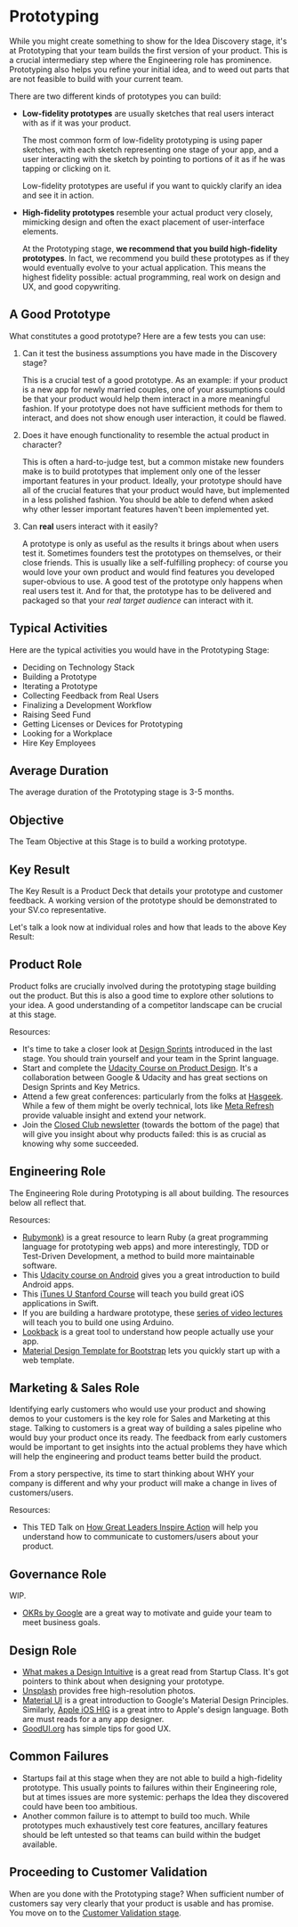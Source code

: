 # Prototyping

While you might create something to show for the Idea Discovery stage, it's at Prototyping that your team builds the first version of your product. This is a crucial intermediary step where the Engineering role has prominence. Prototyping also helps you refine your initial idea, and to weed out parts that are not feasible to build with your current team.

There are two different kinds of prototypes you can build:

* **Low-fidelity prototypes** are usually sketches that real users interact with as if it was your product.

  The most common form of low-fidelity prototyping is using paper sketches, with each sketch representing one stage of your app, and a user interacting with the sketch by pointing to portions of it as if he was tapping or clicking on it.

  Low-fidelity prototypes are useful if you want to quickly clarify an idea and see it in action.
* **High-fidelity prototypes** resemble your actual product very closely, mimicking design and often the exact placement of user-interface elements.

  At the Prototyping stage, **we recommend that you build high-fidelity prototypes**. In fact, we recommend you build these prototypes as if they would eventually evolve to your actual application. This means the highest fidelity possible: actual programming, real work on design and UX, and good copywriting.

## A Good Prototype

What constitutes a good prototype? Here are a few tests you can use:

1. Can it test the business assumptions you have made in the Discovery stage?

   This is a crucial test of a good prototype. As an example: if your product is a new app for newly married couples, one of your assumptions could be that your product would help them interact in a more meaningful fashion. If your prototype does not have sufficient methods for them to interact, and does not show enough user interaction, it could be flawed.

2. Does it have enough functionality to resemble the actual product in character?

   This is often a hard-to-judge test, but a common mistake new founders make is to build prototypes that implement only one of the lesser important features in your product. Ideally, your prototype should have all of the crucial features that your product would have, but implemented in a less polished fashion. You should be able to defend when asked why other lesser important features haven't been implemented yet.

3. Can **real** users interact with it easily?

   A prototype is only as useful as the results it brings about when users test it. Sometimes founders test the prototypes on themselves, or their close friends. This is usually like a self-fulfilling prophecy: of course you would love your own product and would find features you developed super-obvious to use. A good test of the prototype only happens when real users test it. And for that, the prototype has to be delivered and packaged so that your *real target audience* can interact with it.

## Typical Activities

Here are the typical activities you would have in the Prototyping Stage:

* Deciding on Technology Stack
* Building a Prototype
* Iterating a Prototype
* Collecting Feedback from Real Users
* Finalizing a Development Workflow
* Raising Seed Fund
* Getting Licenses or Devices for Prototyping
* Looking for a Workplace
* Hire Key Employees

## Average Duration
The average duration of the Prototyping stage is 3-5 months.

## Objective
The Team Objective at this Stage is to build a working prototype.

## Key Result
The Key Result is a Product Deck that details your prototype and customer feedback. A working version of the prototype should be demonstrated to your SV.co representative.

Let's talk a look now at individual roles and how that leads to the above Key Result:

## Product Role
Product folks are crucially involved during the prototyping stage building out the product. But this is also a good time to explore other solutions to your idea. A good understanding of a competitor landscape can be crucial at this stage.

Resources:

* It's time to take a closer look at [Design Sprints](http://www.gv.com/sprint/) introduced in the last stage. You should train yourself and your team in the Sprint language.
* Start and complete the [Udacity Course on Product Design](https://www.udacity.com/course/product-design--ud509). It's a collaboration between Google & Udacity and has great sections on Design Sprints and Key Metrics.
* Attend a few great conferences: particularly from the folks at [Hasgeek](https://hasgeek.com). While a few of them might be overly technical, lots like [Meta Refresh](https://metarefresh.in/2015/) provide valuable insight and extend your network.
* Join the [Closed Club newsletter](http://closedclub.org) (towards the bottom of the page) that will give you insight about why products failed: this is as crucial as knowing why some succeeded.

## Engineering Role

The Engineering Role during Prototyping is all about building. The resources below all reflect that.

Resources:

* [Rubymonk)](https://rubymonk.com) is a great resource to learn Ruby (a great programming language for prototyping web apps) and more interestingly, TDD or Test-Driven Development, a method to build more maintainable software.
* This [Udacity course on Android](https://www.udacity.com/course/ud853) gives you a great introduction to build Android apps.
* This [iTunes U Stanford Course](https://itunes.apple.com/bj/course/developing-ios-8-apps-swift/id961180099) will teach you build great iOS applications in Swift.
* If you are building a hardware prototype, these [series of video lectures](https://www.youtube.com/watch?t=10&v=U2fUvCFNyI0) will teach you to build one using Arduino. 
* [Lookback](https://lookback.io) is a great tool to understand how people actually use your app.
* [Material Design Template for Bootstrap](http://designbeep.com/2014/10/25/material-design-template-for-bootstrap-3/) lets you quickly start up with a web template.

## Marketing & Sales Role

Identifying early customers who would use your product and showing demos to your customers is the key role for Sales and Marketing at this stage. Talking to customers is a great way of building a sales pipeline who would buy your product once its ready. The feedback from early customers would be important to get insights into the actual problems they have which will help the engineering and product teams better build the product.

From a story perspective, its time to start thinking about WHY your company is different and why your product will make a change in lives of customers/users.

Resources:
* This TED Talk on [How Great Leaders Inspire Action](http://www.ted.com/talks/simon_sinek_how_great_leaders_inspire_action?language=en) will help you understand how to communicate to customers/users about your product.


## Governance Role

WIP.

* [OKRs by Google](https://www.gv.com/lib/how-google-sets-goals-objectives-and-key-results-okrs) are a great way to motivate and guide your team to meet business goals.

## Design Role

* [What makes a Design Intuitive](https://startupclass.co/courses/how-to-start-a-startup/lectures/64065) is a great read from Startup Class. It's got pointers to think about when designing your prototype.
* [Unsplash](https://unsplash.com) provides free high-resolution photos.
* [Material UI](http://material-ui.com/#/) is a great introduction to Google's Material Design Principles. Similarly, [Apple iOS HIG](https://developer.apple.com/library/ios/documentation/UserExperience/Conceptual/MobileHIG/) is a great intro to Apple's design language. Both are must reads for a any app designer.
* [GoodUI.org](http://goodui.org) has simple tips for good UX.

## Common Failures

* Startups fail at this stage when they are not able to build a high-fidelity prototype. This usually points to failures within their Engineering role, but at times issues are more systemic: perhaps the Idea they discovered could have been too ambitious.
* Another common failure is to attempt to build too much. While prototypes much exhaustively test core features, ancillary features should be left untested so that teams can build within the budget available.

## Proceeding to Customer Validation

When are you done with the Prototyping stage? When sufficient number of customers say very clearly that your product is usable and has promise. You move on to the [Customer Validation stage](3-customer-validation.md).

